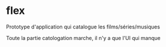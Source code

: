 # flex
Prototype d'application qui catalogue les films/séries/musiques


Toute la partie catologation marche, il n'y a que l'UI qui manque
